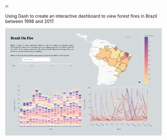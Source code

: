 :fire:

Using Dash to create an interactive dashboard to view forest fires in Brazil between 1998 and 2017.

![ScreenShot](/extras/ss_brazil.png)
